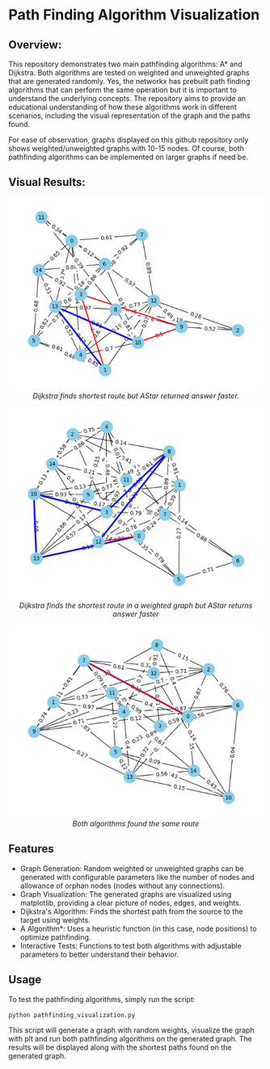 # Path Finding Algorithm Visualization

## Overview:
This repository demonstrates two main pathfinding algorithms: A* and Dijkstra. Both algorithms are tested on weighted and unweighted graphs that are generated randomly. Yes, the networkx has prebuilt path finding algorithms that can perform the same operation but it is important to understand the underlying concepts. The repository aims to provide an educational understanding of how these algorithms work in different scenarios, including the visual representation of the graph and the paths found. 

For ease of observation, graphs displayed on this github repository only shows weighted/unweighted graphs with 10-15 nodes. Of course, both pathfinding algorithms can be implemented on larger graphs if need be.

## Visual Results:
<p align="center">
  <img src="visuals/LongAShortD.png" alt="File not found :(">
  <br>
  <em>Dijkstra finds shortest route but AStar returned answer faster.</em>
</p>

<p align="center">
  <img src="visuals/FastAShortD.png" alt="File not found :(">
  <br>
  <em>Dijkstra finds the shortest route in a weighted graph but AStar returns answer faster </em>
</p>

<p align="center">
  <img src="visuals/ADSameRoute.png" alt="File not found :(">
  <br>
  <em>Both algorithms found the same route</em>
</p>


## Features
- Graph Generation: Random weighted or unweighted graphs can be generated with configurable parameters like the number of nodes and allowance of orphan nodes (nodes without any connections).
- Graph Visualization: The generated graphs are visualized using matplotlib, providing a clear picture of nodes, edges, and weights.
- Dijkstra's Algorithm: Finds the shortest path from the source to the target using weights.
- A Algorithm*: Uses a heuristic function (in this case, node positions) to optimize pathfinding.
- Interactive Tests: Functions to test both algorithms with adjustable parameters to better understand their behavior.

## Usage
To test the pathfinding algorithms, simply run the script:
```bash
python pathfinding_visualization.py
```
This script will generate a graph with random weights, visualize the graph with plt and run both pathfinding algorithms on the generated graph. The results will be displayed along with the shortest paths found on the generated graph.